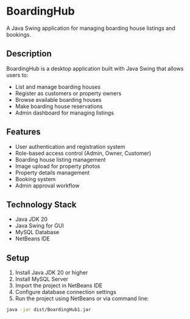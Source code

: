 # BoardingHub

A Java Swing application for managing boarding house listings and bookings.

## Description

BoardingHub is a desktop application built with Java Swing that allows users to:

- List and manage boarding houses
- Register as customers or property owners 
- Browse available boarding houses
- Make boarding house reservations
- Admin dashboard for managing listings

## Features

- User authentication and registration system
- Role-based access control (Admin, Owner, Customer)
- Boarding house listing management
- Image upload for property photos
- Property details management
- Booking system
- Admin approval workflow

## Technology Stack

- Java JDK 20
- Java Swing for GUI
- MySQL Database
- NetBeans IDE

## Setup

1. Install Java JDK 20 or higher
2. Install MySQL Server
3. Import the project in NetBeans IDE
4. Configure database connection settings
5. Run the project using NetBeans or via command line:

```sh
java -jar dist/BoardingHub1.jar
